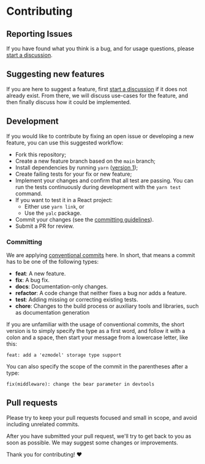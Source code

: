 # Contributing

## Reporting Issues

If you have found what you think is a bug,
and for usage questions,
please [start a discussion].

## Suggesting new features

If you are here to suggest a feature,
first [start a discussion] if it does not already exist.
From there, we will discuss use-cases for the feature,
and then finally discuss how it could be implemented.

[start a discussion]: https://github.com/linq2js/ezmodel/discussions/new

## Development

If you would like to contribute by fixing an open issue
or developing a new feature,
you can use this suggested workflow:

- Fork this repository;
- Create a new feature branch based on the `main` branch;
- Install dependencies by running `yarn`
  ([version 1](https://classic.yarnpkg.com/lang/en/docs/install));
- Create failing tests for your fix or new feature;
- Implement your changes and confirm that all test are passing.
  You can run the tests continuously during development
  with the `yarn test` command.
- If you want to test it in a React project:
  - Either use `yarn link`, or
  - Use the `yalc` package.
- Commit your changes (see the [committing guidelines]).
- Submit a PR for review.

[committing guidelines]: #committing

### Committing

We are applying [conventional commits] here.
In short, that means a commit has to be one of the following types:

- **feat**: A new feature.
- **fix**: A bug fix.
- **docs**: Documentation-only changes.
- **refactor**: A code change that neither fixes a bug nor adds a feature.
- **test**: Adding missing or correcting existing tests.
- **chore**: Changes to the build process or auxiliary tools and libraries,
  such as documentation generation

If you are unfamiliar with the usage of conventional commits,
the short version is to simply specify the type as a first word,
and follow it with a colon and a space, then start your message
from a lowercase letter, like this:

```
feat: add a 'ezmodel' storage type support
```

You can also specify the scope of the commit in the parentheses after a type:

```
fix(middleware): change the bear parameter in devtools
```

[conventional commits]: https://www.conventionalcommits.org/en/v1.0.0/

## Pull requests

Please try to keep your pull requests focused and small in scope,
and avoid including unrelated commits.

After you have submitted your pull request,
we'll try to get back to you as soon as possible.
We may suggest some changes or improvements.

Thank you for contributing! :heart:
